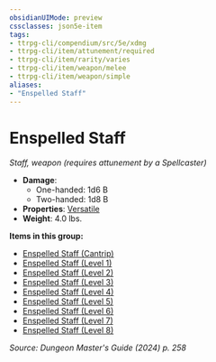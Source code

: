 ```yaml
---
obsidianUIMode: preview
cssclasses: json5e-item
tags:
- ttrpg-cli/compendium/src/5e/xdmg
- ttrpg-cli/item/attunement/required
- ttrpg-cli/item/rarity/varies
- ttrpg-cli/item/weapon/melee
- ttrpg-cli/item/weapon/simple
aliases: 
- "Enspelled Staff"
---
```

# Enspelled Staff
*Staff, weapon (requires attunement by a Spellcaster)*  


- **Damage**:
  - One-handed: 1d6 B
  - Two-handed: 1d8 B
- **Properties**: [Versatile](3-Mechanics/CLI/rules/item-properties.md#Versatile)
- **Weight**: 4.0 lbs.

**Items in this group:**

- [Enspelled Staff (Cantrip)](3-Mechanics/CLI/items/enspelled-staff-cantrip-xdmg.md)
- [Enspelled Staff (Level 1)](3-Mechanics/CLI/items/enspelled-staff-level-1-xdmg.md)
- [Enspelled Staff (Level 2)](3-Mechanics/CLI/items/enspelled-staff-level-2-xdmg.md)
- [Enspelled Staff (Level 3)](3-Mechanics/CLI/items/enspelled-staff-level-3-xdmg.md)
- [Enspelled Staff (Level 4)](3-Mechanics/CLI/items/enspelled-staff-level-4-xdmg.md)
- [Enspelled Staff (Level 5)](3-Mechanics/CLI/items/enspelled-staff-level-5-xdmg.md)
- [Enspelled Staff (Level 6)](3-Mechanics/CLI/items/enspelled-staff-level-6-xdmg.md)
- [Enspelled Staff (Level 7)](3-Mechanics/CLI/items/enspelled-staff-level-7-xdmg.md)
- [Enspelled Staff (Level 8)](3-Mechanics/CLI/items/enspelled-staff-level-8-xdmg.md)

*Source: Dungeon Master's Guide (2024) p. 258*